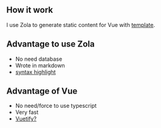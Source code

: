 ## How it work
I use Zola to generate static content for Vue with [template](https://github.com/szorfein/arcane/tree/main/templates).

## Advantage to use Zola
+ No need database
+ Wrote in markdown
+ [syntax highlight](https://www.getzola.org/documentation/content/syntax-highlighting/)

## Advantage of Vue
+ No need/force to use typescript
+ Very fast
+ [Vuetify?](https://vuetifyjs.com/)
